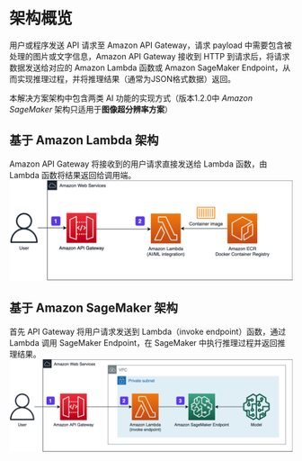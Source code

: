 # 架构概览

用户或程序发送 API 请求至 Amazon API Gateway，请求 payload 中需要包含被处理的图片或文字信息，Amazon API Gateway 接收到 HTTP 到请求后，将请求数据发送给对应的 Amazon Lambda 函数或 Amazon SageMaker Endpoint，从而实现推理过程，并将推理结果（通常为JSON格式数据）返回。

本解决方案架构中包含两类 AI 功能的实现方式（版本1.2.0中 *Amazon SageMaker* 架构只适用于**图像超分辨率方案**）

## 基于 Amazon Lambda 架构
Amazon API Gateway 将接收到的用户请求直接发送给 Lambda 函数，由 Lambda 函数将结果返回给调用端。
![](./images/arch-lambda.png)

## 基于 Amazon SageMaker 架构
首先 API Gateway 将用户请求发送到 Lambda（invoke endpoint）函数，通过 Lambda 调用 SageMaker Endpoint，在 SageMaker 中执行推理过程并返回推理结果。
![](./images/arch-sagemaker.png)
